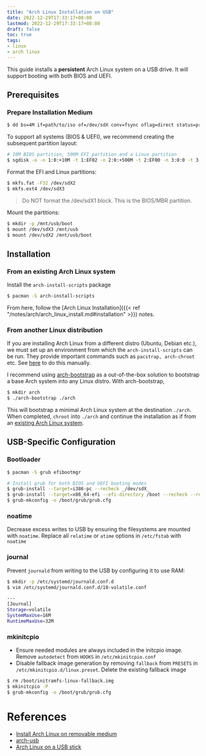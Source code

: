 ```yaml
---
title: "Arch Linux Installation on USB"
date: 2022-12-29T17:33:17+08:00
lastmod: 2022-12-29T17:33:17+08:00
draft: false
toc: true
tags:
- linux
- arch linux
---
```


This guide installs a **persistent** Arch Linux system on a USB drive. It will support
booting with both BIOS and UEFI.

## Prerequisites
### Prepare Installation Medium

```bash
$ dd bs=4M if=path/to/iso of=/dev/sdX conv=fsync oflag=direct status=progress
```

To support all systems (BIOS & UEFI), we recommend creating the subsequent partition layout:

```bash
# 10M BIOS partition, 500M EFI partition and a Linux partition
$ sgdisk -o -n 1:0:+10M -t 1:EF02 -n 2:0:+500M -t 2:EF00 -n 3:0:0 -t 3:8300 /dev/sdX
```

Format the EFI and Linux partitions:

```bash
$ mkfs.fat -F32 /dev/sdX2
$ mkfs.ext4 /dev/sdX3
```

>Do NOT format the /dev/sdX1 block. This is the BIOS/MBR partition.

Mount the partitions:

```bash
$ mkdir -p /mnt/usb/boot
$ mount /dev/sdX3 /mnt/usb
$ mount /dev/sdX2 /mnt/usb/boot
```

## Installation
### From an existing Arch Linux system

Install the `arch-install-scripts` package

```bash
$ pacman -S arch-install-scripts
```

From here, follow the [Arch Linux Installation]({{< ref "/notes/arch/arch_linux_install.md#installation" >}}) notes.


### From another Linux distribution

If you are installing Arch Linux from a different distro (Ubuntu, Debian etc.),
we must set up an environment from which the `arch-install-scripts` can be run.
They provide important commands such as `pacstrap, arch-chroot` etc. See
[here](https://wiki.archlinux.org/title/Install_Arch_Linux_from_existing_Linux#From_a_host_running_another_Linux_distribution)
to do this manually.

I recommend using [arch-bootstrap](https://github.com/tokland/arch-bootstrap) as
a out-of-the-box solution to bootstrap a base Arch system into any Linux distro.
With arch-bootstrap,

```bash
$ mkdir arch
$ ./arch-bootstrap ./arch
```

This will bootstrap a minimal Arch Linux system at the destination `./arch`. When
completed, `chroot` into `./arch` and continue the installation as if from an
[existing Arch Linux system](#from-an-existing-arch-linux-system).

## USB-Specific Configuration
### Bootloader
```bash
$ pacman -S grub efibootmgr

# Install grub for both BIOS and UEFI booting modes
$ grub-install --target=i386-pc --recheck _/dev/sdX_
$ grub-install --target=x86_64-efi --efi-directory /boot --recheck --removable
$ grub-mkconfig -o /boot/grub/grub.cfg
```

### noatime
Decrease excess writes to USB by ensuring the filesystems are mounted with `noatime`. Replace all `relatime` or `atime` options in `/etc/fstab` with `noatime`

### journal
Prevent `journald` from writing to the USB by configuring it to use RAM:

```bash
$ mkdir -p /etc/systemd/journald.conf.d
$ vim /etc/systemd/journald.conf.d/10-volatile.conf

---
[Journal]
Storage=volatile
SystemMaxUse=16M
RuntimeMaxUse=32M
```

### mkinitcpio
- Ensure needed modules are always included in the initcpio image. Remove `autodetect` from `HOOKS` in `/etc/mkinitcpio.conf`
- Disable fallback image generation by removing `fallback` from `PRESETS` in `/etc/mkinitcpio.d/linux.preset`. Delete the existing fallback image

```bash
$ rm /boot/initramfs-linux-fallback.img
$ mkinitcpio -P
$ grub-mkconfig -o /boot/grub/grub.cfg
```

# References
- [Install Arch Linux on removable medium](https://wiki.archlinux.org/title/Install_Arch_Linux_on_a_removable_medium)
- [arch-usb](https://mags.zone/help/arch-usb.html)
- [Arch Linux on a USB stick](https://www.youtube.com/watch?v=yaThYGr37DI)
